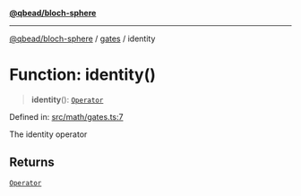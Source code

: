 [**@qbead/bloch-sphere**](../../../../index.md)

***

[@qbead/bloch-sphere](../../../../index.md) / [gates](../index.md) / identity

# Function: identity()

> **identity**(): [`Operator`](../../../../classes/Operator.md)

Defined in: [src/math/gates.ts:7](https://github.com/qbead/bloch-sphere/blob/7e0f69cf2dad7ff45291f70228526b02e73614bb/src/math/gates.ts#L7)

The identity operator

## Returns

[`Operator`](../../../../classes/Operator.md)
